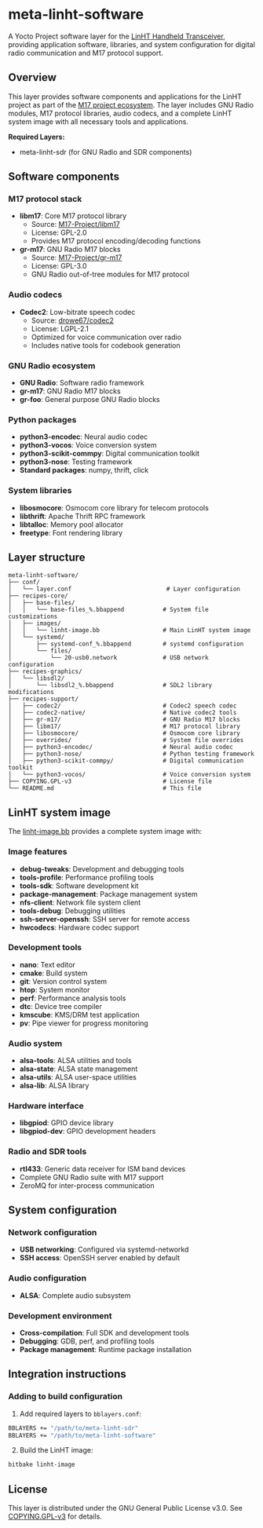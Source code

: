# meta-linht-software

A Yocto Project software layer for the [LinHT Handheld Transceiver](https://github.com/M17-Project/LinHT-hw), providing application software, libraries, and system configuration for digital radio communication and M17 protocol support.

## Overview

This layer provides software components and applications for the LinHT project as part of the [M17 project ecosystem](https://m17project.org/). The layer includes GNU Radio modules, M17 protocol libraries, audio codecs, and a complete LinHT system image with all necessary tools and applications.

**Required Layers:**
- meta-linht-sdr (for GNU Radio and SDR components)

## Software components

### M17 protocol stack
- **libm17**: Core M17 protocol library
  - Source: [M17-Project/libm17](https://github.com/M17-Project/libm17)
  - License: GPL-2.0
  - Provides M17 protocol encoding/decoding functions
- **gr-m17**: GNU Radio M17 blocks
  - Source: [M17-Project/gr-m17](https://github.com/M17-Project/gr-m17)
  - License: GPL-3.0
  - GNU Radio out-of-tree modules for M17 protocol

### Audio codecs
- **Codec2**: Low-bitrate speech codec
  - Source: [drowe67/codec2](https://github.com/drowe67/codec2)
  - License: LGPL-2.1
  - Optimized for voice communication over radio
  - Includes native tools for codebook generation

### GNU Radio ecosystem
- **GNU Radio**: Software radio framework
- **gr-m17**: GNU Radio M17 blocks
- **gr-foo**: General purpose GNU Radio blocks
 
### Python packages
- **python3-encodec**: Neural audio codec
- **python3-vocos**: Voice conversion system
- **python3-scikit-commpy**: Digital communication toolkit
- **python3-nose**: Testing framework
- **Standard packages**: numpy, thrift, click

### System libraries
- **libosmocore**: Osmocom core library for telecom protocols
- **libthrift**: Apache Thrift RPC framework
- **libtalloc**: Memory pool allocator
- **freetype**: Font rendering library

## Layer structure

```
meta-linht-software/
├── conf/
│   └── layer.conf                           # Layer configuration
├── recipes-core/
│   ├── base-files/
│   │   └── base-files_%.bbappend           # System file customizations
│   ├── images/
│   │   └── linht-image.bb                  # Main LinHT system image
│   └── systemd/
│       ├── systemd-conf_%.bbappend         # systemd configuration
│       └── files/
│           └── 20-usb0.network             # USB network configuration
├── recipes-graphics/
│   └── libsdl2/
│       └── libsdl2_%.bbappend              # SDL2 library modifications
├── recipes-support/
│   ├── codec2/                             # Codec2 speech codec
│   ├── codec2-native/                      # Native codec2 tools
│   ├── gr-m17/                             # GNU Radio M17 blocks
│   ├── libm17/                             # M17 protocol library
│   ├── libosmocore/                        # Osmocom core library
│   ├── overrides/                          # System file overrides
│   ├── python3-encodec/                    # Neural audio codec
│   ├── python3-nose/                       # Python testing framework
│   ├── python3-scikit-commpy/              # Digital communication toolkit
│   └── python3-vocos/                      # Voice conversion system
├── COPYING.GPL-v3                          # License file
└── README.md                               # This file
```

## LinHT system image

The [linht-image.bb](recipes-core/images/linht-image.bb) provides a complete system image with:

### Image features
- **debug-tweaks**: Development and debugging tools
- **tools-profile**: Performance profiling tools
- **tools-sdk**: Software development kit
- **package-management**: Package management system
- **nfs-client**: Network file system client
- **tools-debug**: Debugging utilities
- **ssh-server-openssh**: SSH server for remote access
- **hwcodecs**: Hardware codec support

### Development tools
- **nano**: Text editor
- **cmake**: Build system
- **git**: Version control system
- **htop**: System monitor
- **perf**: Performance analysis tools
- **dtc**: Device tree compiler
- **kmscube**: KMS/DRM test application
- **pv**: Pipe viewer for progress monitoring

### Audio system
- **alsa-tools**: ALSA utilities and tools
- **alsa-state**: ALSA state management
- **alsa-utils**: ALSA user-space utilities
- **alsa-lib**: ALSA library

### Hardware interface
- **libgpiod**: GPIO device library
- **libgpiod-dev**: GPIO development headers

### Radio and SDR tools
- **rtl433**: Generic data receiver for ISM band devices
- Complete GNU Radio suite with M17 support
- ZeroMQ for inter-process communication

## System configuration

### Network configuration
- **USB networking**: Configured via systemd-networkd
- **SSH access**: OpenSSH server enabled by default

### Audio configuration
- **ALSA**: Complete audio subsystem

### Development environment
- **Cross-compilation**: Full SDK and development tools
- **Debugging**: GDB, perf, and profiling tools
- **Package management**: Runtime package installation

## Integration instructions

### Adding to build configuration

1. Add required layers to `bblayers.conf`:
```bash
BBLAYERS += "/path/to/meta-linht-sdr"
BBLAYERS += "/path/to/meta-linht-software"
```

2. Build the LinHT image:
```bash
bitbake linht-image
```

## License

This layer is distributed under the GNU General Public License v3.0. See [COPYING.GPL-v3](COPYING.GPL-v3) for details.
